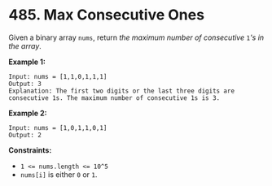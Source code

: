 # 485. Max Consecutive Ones
Given a binary array `nums`, return *the maximum number of consecutive* `1`*'s in the array*.

**Example 1:**
```
Input: nums = [1,1,0,1,1,1]
Output: 3
Explanation: The first two digits or the last three digits are consecutive 1s. The maximum number of consecutive 1s is 3.
```

**Example 2:**
```
Input: nums = [1,0,1,1,0,1]
Output: 2
```

**Constraints:**
- `1 <= nums.length <= 10^5`
- `nums[i]` is either `0` or `1`.
